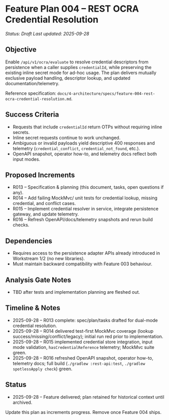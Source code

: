 # Feature Plan 004 – REST OCRA Credential Resolution

_Status: Draft_
_Last updated: 2025-09-28_

## Objective
Enable `/api/v1/ocra/evaluate` to resolve credential descriptors from persistence when a caller supplies `credentialId`, while preserving the existing inline secret mode for ad-hoc usage. The plan delivers mutually exclusive payload handling, descriptor lookup, and updated documentation/telemetry.

Reference specification: `docs/4-architecture/specs/feature-004-rest-ocra-credential-resolution.md`.

## Success Criteria
- Requests that include `credentialId` return OTPs without requiring inline secrets.
- Inline secret requests continue to work unchanged.
- Ambiguous or invalid payloads yield descriptive 400 responses and telemetry (`credential_conflict`, `credential_not_found`, etc.).
- OpenAPI snapshot, operator how-to, and telemetry docs reflect both input modes.

## Proposed Increments
- R013 – Specification & planning (this document, tasks, open questions if any).
- R014 – Add failing MockMvc/ unit tests for credential lookup, missing credential, and conflict cases.
- R015 – Implement credential resolver in service, integrate persistence gateway, and update telemetry.
- R016 – Refresh OpenAPI/docs/telemetry snapshots and rerun build checks.

## Dependencies
- Requires access to the persistence adapter APIs already introduced in Workstream 1/2 (no new libraries).
- Must maintain backward compatibility with Feature 003 behaviour.

## Analysis Gate Notes
- TBD after tests and implementation planning are fleshed out.

## Timeline & Notes
- 2025-09-28 – R013 complete: spec/plan/tasks drafted for dual-mode credential resolution.
- 2025-09-28 – R014 delivered test-first MockMvc coverage (lookup success/missing/conflict/legacy); initial run red prior to implementation.
- 2025-09-28 – R015 implemented credential store integration, input mode validation, `hasCredentialReference` telemetry; MockMvc suite green.
- 2025-09-28 – R016 refreshed OpenAPI snapshot, operator how-to, telemetry docs; full build (`./gradlew :rest-api:test`, `./gradlew spotlessApply check`) green.

## Status
- 2025-09-28 – Feature delivered; plan retained for historical context until archived.

Update this plan as increments progress. Remove once Feature 004 ships.
